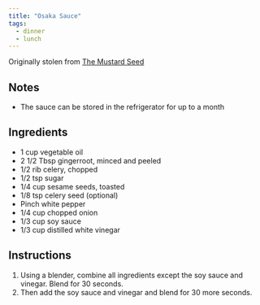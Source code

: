 ```yaml
---
title: "Osaka Sauce"
tags:
  - dinner
  - lunch
---
```


Originally stolen from [The Mustard Seed](https://www.spokesman.com/stories/2005/mar/30/shrimp-osaka-needs-ginger-dressing/)

## Notes

- The sauce can be stored in the refrigerator for up to a month

## Ingredients

- 1 cup vegetable oil
- 2 1/2 Tbsp gingerroot, minced and peeled
- 1/2 rib celery, chopped
- 1/2 tsp sugar
- 1/4 cup sesame seeds, toasted
- 1/8 tsp celery seed (optional)
- Pinch white pepper
- 1/4 cup chopped onion
- 1/3 cup soy sauce
- 1/3 cup distilled white vinegar

## Instructions

1. Using a blender, combine all ingredients except the soy sauce and vinegar. Blend for 30 seconds.
1. Then add the soy sauce and vinegar and blend for 30 more seconds.
